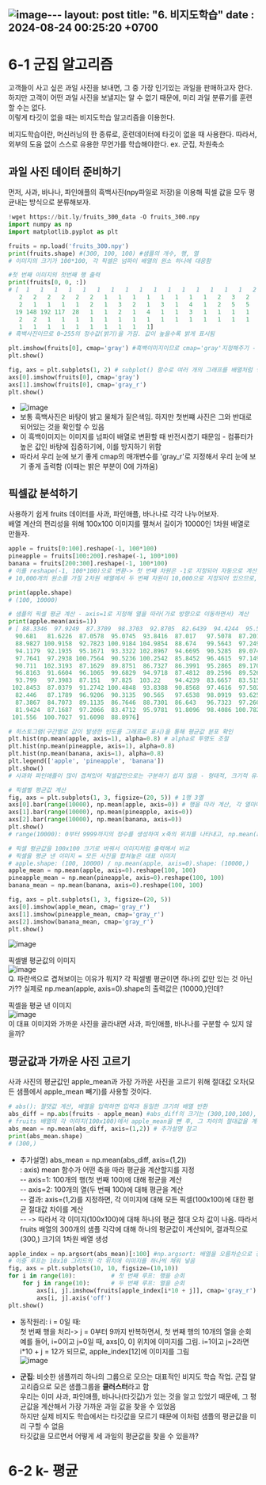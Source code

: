 ![image](https://github.com/user-attachments/assets/addec97a-ddd1-4fcb-a817-7046663cba85)---
layout: post
title:  "6. 비지도학습"
date : 2024-08-24 00:25:20 +0700 
---

# 6-1 군집 알고리즘       
고객들이 사고 싶은 과일 사진을 보내면, 그 중 가장 인기있는 과일을 판매하고자 한다.        
하지만 고객이 어떤 과일 사진을 보낼지는 알 수 없기 때문에, 미리 과일 분류기를 훈련할 수는 없다.        
이렇게 타깃이 없을 때는 비지도학습 알고리즘을 이용한다.        

비지도학습이란, 머신러닝의 한 종류로, 훈련데이터에 타깃이 없을 때 사용한다. 따라서, 외부의 도움 없이 스스로 유용한 무언가를 학습해야한다. ex. 군집, 차원축소       

## 과일 사진 데이터 준비하기       
먼저, 사과, 바나나, 파인애플의 흑백사진(npy파일로 저장)을 이용해 픽셀 값을 모두 평균내는 방식으로 분류해보자.       
``` python 
!wget https://bit.ly/fruits_300_data -O fruits_300.npy
import numpy as np
import matplotlib.pyplot as plt

fruits = np.load('fruits_300.npy')
print(fruits.shape) #(300, 100, 100) #샘플의 개수, 행, 열
# 이미지의 크기가 100*100, 각 픽셀은 넘파이 배열의 원소 하나에 대응함

#첫 번째 이미지의 첫번째 행 출력
print(fruits[0, 0, :])
# [  1   1   1   1   1   1   1   1   1   1   1   1   1   1   1   1   2   1
   2   2   2   2   2   2   1   1   1   1   1   1   1   1   2   3   2   1
   2   1   1   1   1   2   1   3   2   1   3   1   4   1   2   5   5   5
  19 148 192 117  28   1   1   2   1   4   1   1   3   1   1   1   1   1
   2   2   1   1   1   1   1   1   1   1   1   1   1   1   1   1   1   1
   1   1   1   1   1   1   1   1   1   1]
# 흑백사진이므로 0~255의 정수값(밝기)을 가짐. 값이 높을수록 밝게 표시됨

plt.imshow(fruits[0], cmap='gray') #흑백이미지이므로 cmap='gray'지정해주기 - plt.imshow 함수가 이미지 데이터를 시각화할 때 자동으로 색상 맵(color map)을 적용하기 때문
plt.show()

fig, axs = plt.subplots(1, 2) # subplot() 함수로 여러 개의 그래프를 배열처럼 쌓을 수 있음, (1,2): 하나의 행, 2개의 열
axs[0].imshow(fruits[0], cmap='gray')
axs[1].imshow(fruits[0], cmap='gray_r')
plt.show()
```
- ![image](https://github.com/user-attachments/assets/5a5c417a-da48-48b8-b962-75214de9f0eb)       
- 보통 흑백사진은 바탕이 밝고 물체가 짙은색임. 하지만 첫번쨰 사진은 그와 반대로 되어있는 것을 확인할 수 있음       
- 이 흑백이미지는 이미지를 넘파이 배열로 변환할 때 반전시켰기 때문임 - 컴퓨터가 높은 값인 바탕에 집중하기에, 이를 방지하기 위함       
- 따라서 우리 눈에 보기 좋게 cmap의 매개변수를 'gray_r'로 지정해서 우리 눈에 보기 좋게 출력함 (이때는 밝은 부분이 0에 가까움)       

## 픽셀값 분석하기       
사용하기 쉽게 fruits 데이터를 사과, 파인애플, 바나나로 각각 나누어보자.       
배열 계산의 편리성을 위해 100x100 이미지를 펼쳐서 길이가 10000인 1차원 배열로 만들자.       
```python
apple = fruits[0:100].reshape(-1, 100*100)
pineapple = fruits[100:200].reshape(-1, 100*100)
banana = fruits[200:300].reshape(-1, 100*100)
# 이를 reshape(-1, 100*100)으로 변환-> 첫 번째 차원은 -1로 지정되어 자동으로 계산, 두 번째 차원은 10,000으로 고정
# 10,000개의 원소를 가질 2차원 배열에서 두 번째 차원이 10,000으로 지정되어 있으므로, 첫 번째 차원(-1)은 자동으로 100로 계산됨(샘플이 100개 이니까)

print(apple.shape)
# (100, 10000)

# 샘플의 픽셀 평균 계산 - axis=1로 지정해 열을 따라(가로 방향으로 이동하면서) 계산
print(apple.mean(axis=1))
# [ 88.3346  97.9249  87.3709  98.3703  92.8705  82.6439  94.4244  95.5999
  90.681   81.6226  87.0578  95.0745  93.8416  87.017   97.5078  87.2019
  88.9827 100.9158  92.7823 100.9184 104.9854  88.674   99.5643  97.2495
  94.1179  92.1935  95.1671  93.3322 102.8967  94.6695  90.5285  89.0744
  97.7641  97.2938 100.7564  90.5236 100.2542  85.8452  96.4615  97.1492
  90.711  102.3193  87.1629  89.8751  86.7327  86.3991  95.2865  89.1709
  96.8163  91.6604  96.1065  99.6829  94.9718  87.4812  89.2596  89.5268
  93.799   97.3983  87.151   97.825  103.22    94.4239  83.6657  83.5159
 102.8453  87.0379  91.2742 100.4848  93.8388  90.8568  97.4616  97.5022
  82.446   87.1789  96.9206  90.3135  90.565   97.6538  98.0919  93.6252
  87.3867  84.7073  89.1135  86.7646  88.7301  86.643   96.7323  97.2604
  81.9424  87.1687  97.2066  83.4712  95.9781  91.8096  98.4086 100.7823
 101.556  100.7027  91.6098  88.8976]

# 히스토그램(구간별로 값이 발생한 빈도를 그래프로 표시)을 통해 평균값 분포 확인
plt.hist(np.mean(apple, axis=1), alpha=0.8) # alpha로 투명도 조절
plt.hist(np.mean(pineapple, axis=1), alpha=0.8)
plt.hist(np.mean(banana, axis=1), alpha=0.8)
plt.legend(['apple', 'pineapple', 'banana'])
plt.show()
# 사과와 파인애플이 많이 겹쳐있어 픽셀값만으로는 구분하기 쉽지 않음 - 형태적, 크기적 유사성

# 픽셀별 평균값 계산
fig, axs = plt.subplots(1, 3, figsize=(20, 5)) # 1행 3열
axs[0].bar(range(10000), np.mean(apple, axis=0)) # 행을 따라 계산, 각 열마다 평균을 계산함
axs[1].bar(range(10000), np.mean(pineapple, axis=0))
axs[2].bar(range(10000), np.mean(banana, axis=0))
plt.show()
# range(10000): 0부터 9999까지의 정수를 생성하여 x축의 위치를 나타내고, np.mean(apple, axis=0): 각 위치에서의 막대의 높이(y축 값)를 나타냄 - 막대그래프는 각 열의 평균을 시각화

# 픽셀 평균값을 100x100 크기로 바꿔서 이미지처럼 출력해서 비교
# 픽셀을 평균 낸 이미지 = 모든 사진을 합쳐놓은 대표 이미지
# apple.shape: (100, 10000) / np.mean(apple, axis=0).shape: (10000,)
apple_mean = np.mean(apple, axis=0).reshape(100, 100)
pineapple_mean = np.mean(pineapple, axis=0).reshape(100, 100)
banana_mean = np.mean(banana, axis=0).reshape(100, 100)

fig, axs = plt.subplots(1, 3, figsize=(20, 5))
axs[0].imshow(apple_mean, cmap='gray_r')
axs[1].imshow(pineapple_mean, cmap='gray_r')
axs[2].imshow(banana_mean, cmap='gray_r')
plt.show()
```
![image](https://github.com/user-attachments/assets/18bad03f-8a1c-4ad6-bd21-6f08c181adc9)     

픽셀별 평균값의 이미지        
![image](https://github.com/user-attachments/assets/05914565-0a05-4d0a-b6a6-3fc9e6542001)       
Q. 파란색으로 겹쳐보이는 이유가 뭐지? 각 픽셀별 평균이면 하나의 값만 있는 것 아닌가?? 실제로 np.mean(apple, axis=0).shape의 출력값은 (10000,)인데?        

픽셀을 평균 낸 이미지        
![image](https://github.com/user-attachments/assets/4f3d7693-e5e0-43e1-852e-a013a5fa0329)        
이 대표 이미지와 가까운 사진을 골라내면 사과, 파인애플, 바나나를 구분할 수 있지 않을까?        

## 평균값과 가까운 사진 고르기        
사과 사진의 평균값인 apple_mean과 가장 가까운 사진을 고르기 위해 절대값 오차(모든 샘플에서 apple_mean 빼기)를 사용할 것이다.      
```python
# abs(): 절댓값 계산, 배열을 입력하면 입력과 동일한 크기의 배열 반환
abs_diff = np.abs(fruits - apple_mean) #abs_diff의 크기는 (300,100,100), apple_mean의 크기는 (100,100)
# fruits 배열의 각 이미지(100x100)에서 apple_mean을 뺀 후, 그 차이의 절대값을 계산
abs_mean = np.mean(abs_diff, axis=(1,2)) # 추가설명 참고
print(abs_mean.shape)
# (300,)
```
- 추가설명) abs_mean = np.mean(abs_diff, axis=(1,2))        
: axis) mean 함수가 어떤 축을 따라 평균을 계산할지를 지정        
-- axis=1: 100개의 행(첫 번째 100)에 대해 평균을 계산        
-- axis=2: 100개의 열(두 번째 100)에 대해 평균을 계산        
-- 결과: axis=(1,2)를 지정하면, 각 이미지에 대해 모든 픽셀(100x100)에 대한 평균 절대값 차이를 계산        
-- -> 따라서 각 이미지(100x100)에 대해 하나의 평균 절대 오차 값이 나옴. 따라서 fruits 배열의 300개의 샘플 각각에 대해 하나의 평균값이 계산되어, 결과적으로 (300,) 크기의 1차원 배열 생성        

```python
apple_index = np.argsort(abs_mean)[:100] #np.argsort: 배열을 오름차순으로 정렬 후 그 인덱스 반환-> apple_mean와 가까운 이미지들이 앞으로
# 이중 루프는 10x10 그리드의 각 위치에 이미지를 하나씩 채워 넣음
fig, axs = plt.subplots(10, 10, figsize=(10,10))
for i in range(10):          # 첫 번째 루프: 행을 순회
    for j in range(10):      # 두 번째 루프: 열을 순회
        axs[i, j].imshow(fruits[apple_index[i*10 + j]], cmap='gray_r')
        axs[i, j].axis('off')
plt.show()
```
- 동작원리: i = 0일 때:        
첫 번째 행을 처리-> j = 0부터 9까지 반복하면서, 첫 번째 행의 10개의 열을 순회        
예를 들어, i=0이고 j=0일 때, axs[0, 0] 위치에 이미지를 그림. i=1이고 j=2라면 i*10 + j = 12가 되므로, apple_index[12]에 이미지를 그림          
![image](https://github.com/user-attachments/assets/2b3629a5-cc00-4b5e-af33-fff51271d9e3)        

- **군집**: 비슷한 샘플끼리 하나의 그룹으로 모으는 대표적인 비지도 학습 작업. 군집 알고리즘으로 모은 샘플그룹을 **클러스터**라고 함               
우리는 이미 사과, 파인애플, 바나나(타깃값)가 있는 것을 알고 있었기 때문에, 그 평균값을 계산해서 가장 가까운 과일 값을 찾을 수 있었음        
하지만 실제 비지도 학습에서는 타깃값을 모르기 때문에 이처럼 샘플의 평균값을 미리 구할 수 없음        
타깃값을 모르면서 어떻게 세 과일의 평균값을 찾을 수 있을까?        

# 6-2 k- 평균



























